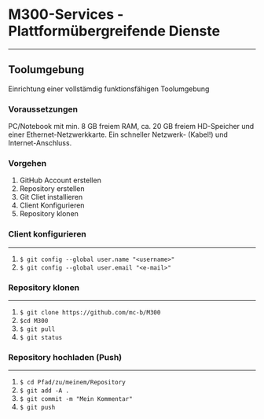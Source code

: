 # M300-Services - Plattformübergreifende Dienste
***
## Toolumgebung
Einrichtung einer vollstämdig funktionsfähigen Toolumgebung

### Voraussetzungen

PC/Notebook mit min. 8 GB freiem RAM, ca. 20 GB freiem HD-Speicher und einer Ethernet-Netzwerkkarte.
Ein schneller Netzwerk- (Kabel!) und Internet-Anschluss.

### Vorgehen
1. GitHub Account erstellen
2. Repository erstellen
3. Git Cliet installieren
4. Client Konfigurieren
5. Repository klonen


### Client konfigurieren
***
1. `$ git config --global user.name "<username>"`
2. `$ git config --global user.email "<e-mail>"`

### Repository klonen
***
1. `$ git clone https://github.com/mc-b/M300`
2. `$cd M300`
3. `$ git pull`
4. `$ git status`

### Repository hochladen (Push)
***
1. `$ cd Pfad/zu/meinem/Repository`
2. `$ git add -A .`
3. `$ git commit -m "Mein Kommentar"`
4. `$ git push`
